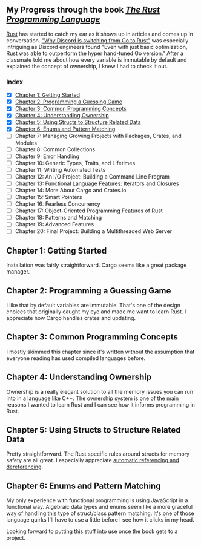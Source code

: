 ## My Progress through the book _[The Rust Programming Language](https://doc.rust-lang.org/book/title-page.html)_

[Rust](https://www.rust-lang.org/) has started to catch my ear as it shows up in articles and comes up in conversation.
 ["Why Discord is switching from Go to Rust"](https://blog.discord.com/why-discord-is-switching-from-go-to-rust-a190bbca2b1f) was especially intriguing as Discord engineers found "Even with just basic optimization, Rust was able to outperform the hyper hand-tuned Go version." After a classmate told me about how every variable is immutable by default and explained the concept of ownership, I knew I had to check it out.

### Index
- [x] [Chapter 1: Getting Started](#chapter-1-getting-started)
- [x] [Chapter 2: Programming a Guessing Game](#chapter-2-programming-a-guessing-game)
- [x] [Chapter 3: Common Programming Concepts](#chapter-3-common-programming-concepts)
- [x] [Chapter 4: Understanding Ownership](#chapter-4-understanding-ownership)
- [x] [Chapter 5: Using Structs to Structure Related Data](#chapter-5-using-structs-to-structure-related-data)
- [x] [Chapter 6: Enums and Pattern Matching](#chapter-6-nums-and-pattern-matching)
- [ ] Chapter 7: Managing Growing Projects with Packages, Crates, and Modules
- [ ] Chapter 8: Common Collections
- [ ] Chapter 9: Error Handling
- [ ] Chapter 10: Generic Types, Traits, and Lifetimes
- [ ] Chapter 11: Writing Automated Tests
- [ ] Chapter 12: An I/O Project: Building a Command Line Program
- [ ] Chapter 13: Functional Language Features: Iterators and Closures
- [ ] Chapter 14: More About Cargo and Crates.io
- [ ] Chapter 15: Smart Pointers
- [ ] Chapter 16: Fearless Concurrency
- [ ] Chapter 17: Object-Oriented Programming Features of Rust
- [ ] Chapter 18: Patterns and Matching
- [ ] Chapter 19: Advanced Features
- [ ] Chapter 20: Final Project: Building a Multithreaded Web Server

## Chapter 1: Getting Started
Installation was fairly straightforward. Cargo seems like a great package manager.

## Chapter 2: Programming a Guessing Game
I like that by default variables are immutable. That's one of the design choices that originally caught my eye and made me want to learn Rust.
I appreciate how Cargo handles crates and updating.

## Chapter 3: Common Programming Concepts
I mostly skimmed this chapter since it's written without the assumption that everyone reading has used compiled languages before.

## Chapter 4: Understanding Ownership

Ownership is a really elegant solution to all the memory issues you can run into in a language like C++. The ownership system is one of the main reasons I wanted to learn Rust and I can see how it informs programming in Rust.

## Chapter 5: Using Structs to Structure Related Data

Pretty straightforward. The Rust specific rules around structs for memory safety are all great. I especially appreciate [automatic referencing and dereferencing](https://doc.rust-lang.org/book/ch05-03-method-syntax.html#wheres-the---operator).

## Chapter 6: Enums and Pattern Matching

My only experience with functional programming is using JavaScript in a functional way. Algebraic data types and enums seem like a more graceful way of handling this type of struct/class pattern matching. It's one of those language quirks I'll have to use a little before I see how it clicks in my head.

Looking forward to putting this stuff into use once the book gets to a project.
